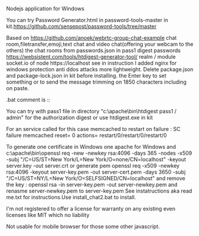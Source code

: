 Nodejs application for Windows

You can try Password Generator.html in password-tools-master in kit.https://github.com/sensepost/password-tools/tree/master

Based on https://github.com/anoek/webrtc-group-chat-example chat room,filetransfer,emoji,text chat and video chat(offering your webcam to the others) the chat rooms from passwords.json in pass1 digest passwords https://websistent.com/tools/htdigest-generator-tool/ realm / module socket.io of node https://localhost see in instruction
I added nginx for windows protection anti ddos attacks more lightweight.
Delete package.json and package-lock.json in kit before installing.
the Enter key to set something or to send the message trimming on 1850 characters including on paste.

.bat comment is  ::

You can try with pass1 file in directory "c:\apache\bin\htdigest pass1 / admin" for the authorization digest or use htdigest.exe in kit

For an service called for this case memcached to restart on failure : SC failure memcached reset= 0 actions= restart/0/restart/0/restart/0

To generate one certificate in Windows one apache for Windows and c:\apache\bin\openssl req -new -newkey rsa:4096 -days 365 -nodes -x509 -subj "/C=US/ST=New York/L=New York/O=none/CN=localhost" -keyout server.key -out server.crt
or generate pem openssl req -x509 -newkey rsa:4096 -keyout server-key.pem -out server-cert.pem -days 3650 -subj "/C=US/ST=NY/L=New York/O=SELFSIGNED/CN=localhost" and remove the key : openssl rsa -in server-key.pem -out server-newkey.pem and renasme server-newkey.pem to server-key.pem
See instatructions aka read me.txt for instructions.Use install_chat2.bat to install.

I'm not registered to offer a license for warranty on any existing even licenses like MIT which no liability

Not usable for mobile browser  for those some other javascript.
